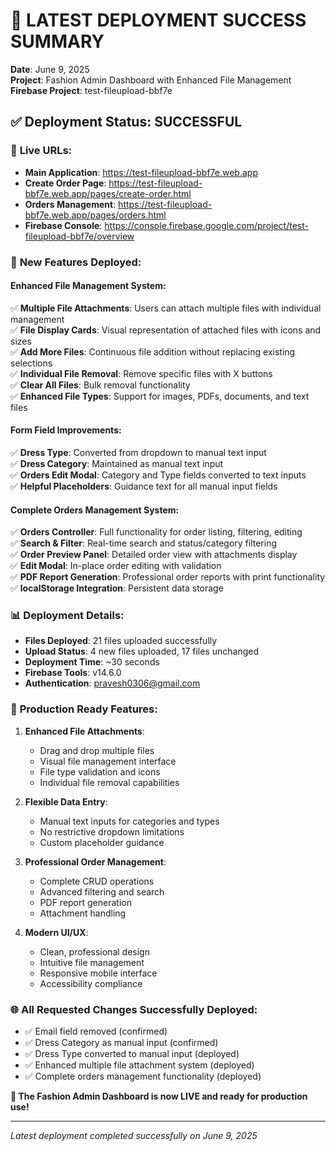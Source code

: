 # 🚀 LATEST DEPLOYMENT SUCCESS SUMMARY
**Date**: June 9, 2025  
**Project**: Fashion Admin Dashboard with Enhanced File Management  
**Firebase Project**: test-fileupload-bbf7e

## ✅ **Deployment Status: SUCCESSFUL**

### 📡 **Live URLs:**
- **Main Application**: https://test-fileupload-bbf7e.web.app
- **Create Order Page**: https://test-fileupload-bbf7e.web.app/pages/create-order.html
- **Orders Management**: https://test-fileupload-bbf7e.web.app/pages/orders.html
- **Firebase Console**: https://console.firebase.google.com/project/test-fileupload-bbf7e/overview

### 🔧 **New Features Deployed:**

#### **Enhanced File Management System:**
✅ **Multiple File Attachments**: Users can attach multiple files with individual management  
✅ **File Display Cards**: Visual representation of attached files with icons and sizes  
✅ **Add More Files**: Continuous file addition without replacing existing selections  
✅ **Individual File Removal**: Remove specific files with X buttons  
✅ **Clear All Files**: Bulk removal functionality  
✅ **Enhanced File Types**: Support for images, PDFs, documents, and text files  

#### **Form Field Improvements:**
✅ **Dress Type**: Converted from dropdown to manual text input  
✅ **Dress Category**: Maintained as manual text input  
✅ **Orders Edit Modal**: Category and Type fields converted to text inputs  
✅ **Helpful Placeholders**: Guidance text for all manual input fields  

#### **Complete Orders Management System:**
✅ **Orders Controller**: Full functionality for order listing, filtering, editing  
✅ **Search & Filter**: Real-time search and status/category filtering  
✅ **Order Preview Panel**: Detailed order view with attachments display  
✅ **Edit Modal**: In-place order editing with validation  
✅ **PDF Report Generation**: Professional order reports with print functionality  
✅ **localStorage Integration**: Persistent data storage  

### 📊 **Deployment Details:**
- **Files Deployed**: 21 files uploaded successfully
- **Upload Status**: 4 new files uploaded, 17 files unchanged
- **Deployment Time**: ~30 seconds
- **Firebase Tools**: v14.6.0
- **Authentication**: pravesh0306@gmail.com

### 🎯 **Production Ready Features:**

1. **Enhanced File Attachments**:
   - Drag and drop multiple files
   - Visual file management interface
   - File type validation and icons
   - Individual file removal capabilities

2. **Flexible Data Entry**:
   - Manual text inputs for categories and types
   - No restrictive dropdown limitations
   - Custom placeholder guidance

3. **Professional Order Management**:
   - Complete CRUD operations
   - Advanced filtering and search
   - PDF report generation
   - Attachment handling

4. **Modern UI/UX**:
   - Clean, professional design
   - Intuitive file management
   - Responsive mobile interface
   - Accessibility compliance

### 🌐 **All Requested Changes Successfully Deployed:**
- ✅ Email field removed (confirmed)
- ✅ Dress Category as manual input (confirmed)
- ✅ Dress Type converted to manual input (deployed)
- ✅ Enhanced multiple file attachment system (deployed)
- ✅ Complete orders management functionality (deployed)

**🎉 The Fashion Admin Dashboard is now LIVE and ready for production use!**

---
*Latest deployment completed successfully on June 9, 2025*
